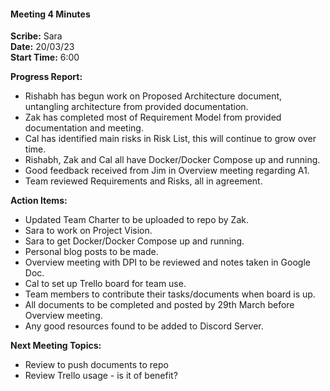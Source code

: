 #### Meeting 4 Minutes

**Scribe:** Sara\
**Date:** 20/03/23\
**Start Time:** 6:00 

**Progress Report:**
-	Rishabh has begun work on Proposed Architecture document, untangling architecture from provided documentation.
-	Zak has completed most of Requirement Model from provided documentation and meeting.
-	Cal has identified main risks in Risk List, this will continue to grow over time.
-	Rishabh, Zak and Cal all have Docker/Docker Compose up and running. 
-	Good feedback received from Jim in Overview meeting regarding A1. 
-	Team reviewed Requirements and Risks, all in agreement. 

**Action Items:**
-	Updated Team Charter to be uploaded to repo by Zak.
-	Sara to work on Project Vision.
-	Sara to get Docker/Docker Compose up and running.
-	Personal blog posts to be made.
-	Overview meeting with DPI to be reviewed and notes taken in Google Doc.
-	Cal to set up Trello board for team use.
-	Team members to contribute their tasks/documents when board is up.
-	All documents to be completed and posted by 29th March before Overview meeting.
-	Any good resources found to be added to Discord Server.

**Next Meeting Topics:**
-	Review to push documents to repo
-	Review Trello usage - is it of benefit?
